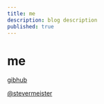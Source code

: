 ```yaml
---
title: me
description: blog description
published: true
---
```


# me

[gibhub](https://github.com/stevermeister)

[@stevermeister](https://twitter.com/stevermeister)
